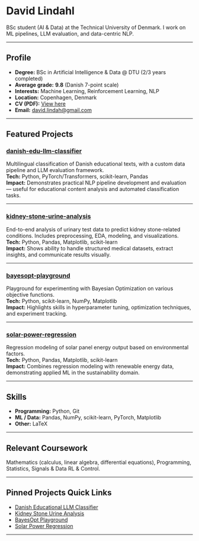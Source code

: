 # David Lindahl

BSc student (AI & Data) at the Technical University of Denmark. I work on ML pipelines, LLM evaluation, and data-centric NLP.

---

## Profile
- **Degree:** BSc in Artificial Intelligence & Data @ DTU (2/3 years completed)
- **Average grade:** **9.8** (Danish 7-point scale)
- **Interests:** Machine Learning, Reinforcement Learning, NLP
- **Location:** Copenhagen, Denmark
- **CV (PDF):** [View here](https://drive.google.com/file/d/1blq9qrxx9F6Wrg_0xTZOCqs7nXC9jP1H/view?usp=sharing)
- **Email:** david.lindah@gmail.com

---

##  Featured Projects

### [danish-edu-llm-classifier](https://github.com/DavidLindahl/danish-edu-llm-classifier)
Multilingual classification of Danish educational texts, with a custom data pipeline and LLM evaluation framework.  
**Tech:** Python, PyTorch/Transformers, scikit-learn, Pandas  
**Impact:** Demonstrates practical NLP pipeline development and evaluation — useful for educational content analysis and automated classification tasks.

---

### [kidney-stone-urine-analysis](https://github.com/DavidLindahl/kidney-stone-urine-analysis)
End-to-end analysis of urinary test data to predict kidney stone-related conditions. Includes preprocessing, EDA, modeling, and visualizations.  
**Tech:** Python, Pandas, Matplotlib, scikit-learn  
**Impact:** Shows ability to handle structured medical datasets, extract insights, and communicate results visually.

---

### [bayesopt-playground](https://github.com/DavidLindahl/bayesopt-playground)
Playground for experimenting with Bayesian Optimization on various objective functions.  
**Tech:** Python, scikit-learn, NumPy, Matplotlib  
**Impact:** Highlights skills in hyperparameter tuning, optimization techniques, and experiment tracking.

---

### [solar-power-regression](https://github.com/DavidLindahl/solar-power-regression)
Regression modeling of solar panel energy output based on environmental factors.  
**Tech:** Python, Pandas, Matplotlib, scikit-learn  
**Impact:** Combines regression modeling with renewable energy data, demonstrating applied ML in the sustainability domain.

---

##  Skills
- **Programming:** Python, Git
- **ML / Data:** Pandas, NumPy, scikit-learn, PyTorch, Matplotlib
- **Other:** LaTeX

---

##  Relevant Coursework
Mathematics (calculus, linear algebra, differential equations), Programming, Statistics, Signals & Data RL & Control.

---

##  Pinned Projects Quick Links
- [Danish Educational LLM Classifier](https://github.com/DavidLindahl/danish-edu-llm-classifier)
- [Kidney Stone Urine Analysis](https://github.com/DavidLindahl/kidney-stone-urine-analysis)
- [BayesOpt Playground](https://github.com/DavidLindahl/bayesopt-playground)
- [Solar Power Regression](https://github.com/DavidLindahl/solar-power-regression)

---
